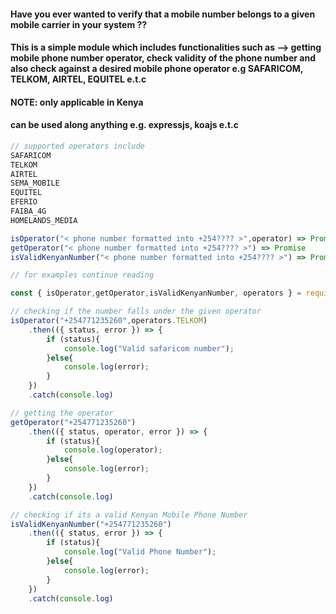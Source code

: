 #### Have you ever wanted to verify that a mobile number belongs to a given mobile carrier in your system ??

#### This is a simple module which includes functionalities such as -->  getting mobile phone number operator, check validity of the phone number and also check against a desired mobile phone operator e.g SAFARICOM, TELKOM, AIRTEL, EQUITEL e.t.c

#### NOTE: only applicable in Kenya

#### can be used along anything e.g. expressjs, koajs e.t.c

```javascript
// supported operators include
SAFARICOM
TELKOM
AIRTEL 
SEMA_MOBILE
EQUITEL
EFERIO 
FAIBA_4G
HOMELANDS_MEDIA
```
```javascript
isOperator("< phone number formatted into +254???? >",operator) => Promise
getOperator("< phone number formatted into +254???? >") => Promise
isValidKenyanNumber("< phone number formatted into +254???? >") => Promise

// for examples continue reading
```

```javascript
const { isOperator,getOperator,isValidKenyanNumber, operators } = require('kenyan-phone-numbers');

// checking if the number falls under the given operator
isOperator("+254771235260",operators.TELKOM)
	.then(({ status, error }) => {
		if (status){
			console.log("Valid safaricom number");
		}else{
			console.log(error);
		}
	})
	.catch(console.log)

// getting the operator
getOperator("+254771235260")
	.then(({ status, operator, error }) => {
		if (status){
			console.log(operator);
		}else{
			console.log(error);
		}
	})
	.catch(console.log)

// checking if its a valid Kenyan Mobile Phone Number
isValidKenyanNumber("+254771235260")
	.then(({ status, error }) => {
		if (status){
			console.log("Valid Phone Number");
		}else{
			console.log(error);
		}
	})
	.catch(console.log)

```